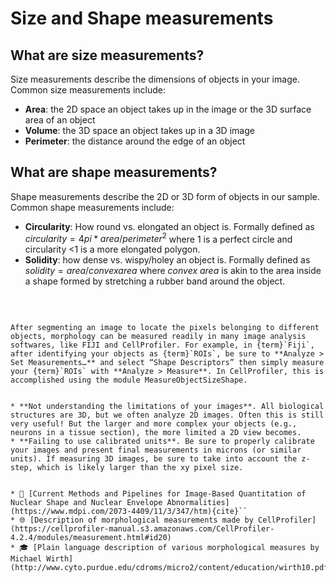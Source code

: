 # Size and Shape measurements

## What are size measurements?
Size measurements describe the dimensions of objects in your image. Common size measurements include:

* **Area**: the 2D space an object takes up in the image or the 3D surface area of an object
* **Volume**: the 3D space an object takes up in a 3D image
* **Perimeter**: the distance around the edge of an object

## What are shape measurements?
Shape measurements describe the 2D or 3D form of objects in our sample. Common shape measurements include:

* **Circularity**: How round vs. elongated an object is. Formally defined as $circularity = 4pi*{area}/{perimeter}^2$ where 1 is a perfect circle and circularity <1 is a more elongated polygon.
* **Solidity**: how dense vs. wispy/holey an object is. Formally defined as $solidity = area/convex area$ where _convex area_ is akin to the area inside a shape formed by stretching a rubber band around the object.

<br>

```{dropdown} 📏 How do I measure it?

After segmenting an image to locate the pixels belonging to different objects, morphology can be measured readily in many image analysis softwares, like FIJI and CellProfiler. For example, in {term}`Fiji`, after identifying your objects as {term}`ROIs`, be sure to **Analyze > Set Measurements…** and select “Shape Descriptors” then simply measure your {term}`ROIs` with **Analyze > Measure**. In CellProfiler, this is accomplished using the module MeasureObjectSizeShape.
```

```{dropdown} <span style="color: red">⚠️</span> Where can things go wrong?

* **Not understanding the limitations of your images**. All biological structures are 3D, but we often analyze 2D images. Often this is still very useful! But the larger and more complex your objects (e.g., neurons in a tissue section), the more limited a 2D view becomes.
* **Failing to use calibrated units**. Be sure to properly calibrate your images and present final measurements in microns (or similar units). If measuring 3D images, be sure to take into account the z-step, which is likely larger than the xy pixel size.
```

```{dropdown} 📚🤷‍♀️ Where can I learn more?

* 📄 [Current Methods and Pipelines for Image-Based Quantitation of Nuclear Shape and Nuclear Envelope Abnormalities](https://www.mdpi.com/2073-4409/11/3/347/htm){cite}``
* 🌐 [Description of morphological measurements made by CellProfiler](https://cellprofiler-manual.s3.amazonaws.com/CellProfiler-4.2.4/modules/measurement.html#id20)
* 🎓 [Plain language description of various morphological measures by Michael Wirth](http://www.cyto.purdue.edu/cdroms/micro2/content/education/wirth10.pdf)
```
